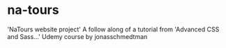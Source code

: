 # na-tours
'NaTours website project' A follow along of a tutorial from 'Advanced CSS and Sass...' Udemy course by jonasschmedtman
